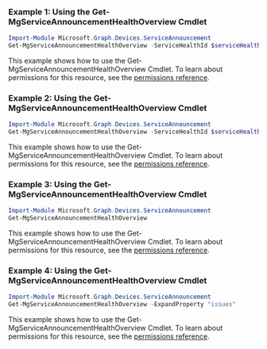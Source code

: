 ### Example 1: Using the Get-MgServiceAnnouncementHealthOverview Cmdlet
```powershell
Import-Module Microsoft.Graph.Devices.ServiceAnnouncement
Get-MgServiceAnnouncementHealthOverview -ServiceHealthId $serviceHealthId
```
This example shows how to use the Get-MgServiceAnnouncementHealthOverview Cmdlet.
To learn about permissions for this resource, see the [permissions reference](/graph/permissions-reference).
### Example 2: Using the Get-MgServiceAnnouncementHealthOverview Cmdlet
```powershell
Import-Module Microsoft.Graph.Devices.ServiceAnnouncement
Get-MgServiceAnnouncementHealthOverview -ServiceHealthId $serviceHealthId -ExpandProperty "issues" 
```
This example shows how to use the Get-MgServiceAnnouncementHealthOverview Cmdlet.
To learn about permissions for this resource, see the [permissions reference](/graph/permissions-reference).
### Example 3: Using the Get-MgServiceAnnouncementHealthOverview Cmdlet
```powershell
Import-Module Microsoft.Graph.Devices.ServiceAnnouncement
Get-MgServiceAnnouncementHealthOverview
```
This example shows how to use the Get-MgServiceAnnouncementHealthOverview Cmdlet.
To learn about permissions for this resource, see the [permissions reference](/graph/permissions-reference).
### Example 4: Using the Get-MgServiceAnnouncementHealthOverview Cmdlet
```powershell
Import-Module Microsoft.Graph.Devices.ServiceAnnouncement
Get-MgServiceAnnouncementHealthOverview -ExpandProperty "issues" 
```
This example shows how to use the Get-MgServiceAnnouncementHealthOverview Cmdlet.
To learn about permissions for this resource, see the [permissions reference](/graph/permissions-reference).
